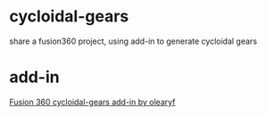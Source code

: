 # cycloidal-gears
share a fusion360 project, using add-in to generate cycloidal gears

# add-in
[Fusion 360 cycloidal-gears add-in by olearyf](https://github.com/olearyf/cycloidal-gears)
